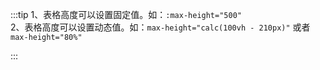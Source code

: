 :::tip
1、表格高度可以设置固定值。如：`:max-height="500"`<br>
2、表格高度可以设置动态值。如：`max-height="calc(100vh - 210px)"` 或者 `max-height="80%"`<br>

:::
